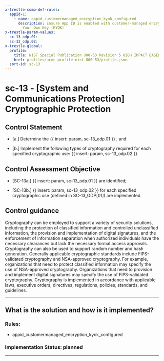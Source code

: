 ```yaml
---
x-trestle-comp-def-rules:
  appid-C:
    - name: appid_customermanaged_encryption_kyok_configured
      description: Ensure App ID is enabled with customer-managed encryption and Keep
        Your Own Key (KYOK)
x-trestle-param-values:
  sc-13_odp.01:
  sc-13_odp.02:
x-trestle-global:
  profile:
    title: NIST Special Publication 800-53 Revision 5 HIGH IMPACT BASELINE
    href: profiles/acme-profile-nist-800-53/profile.json
  sort-id: sc-13
---
```


# sc-13 - \[System and Communications Protection\] Cryptographic Protection

## Control Statement

- \[a.\] Determine the {{ insert: param, sc-13_odp.01 }} ; and

- \[b.\] Implement the following types of cryptography required for each specified cryptographic use: {{ insert: param, sc-13_odp.02 }}.

## Control Assessment Objective

- \[SC-13a.\] {{ insert: param, sc-13_odp.01 }} are identified;

- \[SC-13b.\] {{ insert: param, sc-13_odp.02 }} for each specified cryptographic use (defined in SC-13_ODP[01]) are implemented.

## Control guidance

Cryptography can be employed to support a variety of security solutions, including the protection of classified information and controlled unclassified information, the provision and implementation of digital signatures, and the enforcement of information separation when authorized individuals have the necessary clearances but lack the necessary formal access approvals. Cryptography can also be used to support random number and hash generation. Generally applicable cryptographic standards include FIPS-validated cryptography and NSA-approved cryptography. For example, organizations that need to protect classified information may specify the use of NSA-approved cryptography. Organizations that need to provision and implement digital signatures may specify the use of FIPS-validated cryptography. Cryptography is implemented in accordance with applicable laws, executive orders, directives, regulations, policies, standards, and guidelines.

______________________________________________________________________

## What is the solution and how is it implemented?

<!-- For implementation status enter one of: implemented, partial, planned, alternative, not-applicable -->

<!-- Note that the list of rules under ### Rules: is read-only and changes will not be captured after assembly to JSON -->

<!-- Add control implementation description here for control: sc-13 -->

### Rules:

  - appid_customermanaged_encryption_kyok_configured

### Implementation Status: planned

______________________________________________________________________
